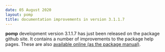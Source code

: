 ```yaml
---
date: 05 August 2020
layout: pomp
title: documentation improvements in version 3.1.1.7
---
```


**pomp** development version 3.1.1.7 has just been released on the package github site.
It contains a number of improvements to the package help pages.
These are also [available online (as the package manual)](https://kingaa.github.io/manuals/pomp/).
